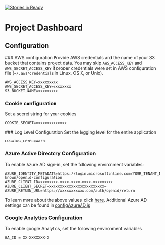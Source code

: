 [![Stories in Ready](https://badge.waffle.io/KainosSoftwareLtd/project-dashboard.png?label=ready&title=Ready)](https://waffle.io/KainosSoftwareLtd/project-dashboard)
# Project Dashboard

## Configuration

### AWS configuration
Provide AWS credentials and the name of your S3 bucket that contains project data.
You may skip `AWS_ACCESS_KEY` and `AWS_SECRET_ACCESS_KEY` if proper credentials were set in AWS configuration file (`~/.aws/credentials` in Linux, OS X, or Unix).

```
AWS_ACCESS_KEY=xxxxxxxxx
AWS_SECRET_ACCESS_KEY=xxxxxxxx
S3_BUCKET_NAME=xxxxxxxxx
```

### Cookie configuration
Set a secret string for your cookies

`COOKIE_SECRET=xxxxxxxxxxxxxx`

### Log Level Configuration
Set the logging level for the entire application

`LOGGING_LEVEL=warn`


### Azure Active Directory Configuration
To enable Azure AD sign-in, set the following environment variables:

```
AZURE_IDENTITY_METADATA=https://login.microsoftonline.com/YOUR_TENANT_NAME_OR_ID/.well-known/openid-configuration
AZURE_CLIENT_ID=xxxxxxxx-xxxx-xxxx-xxxx-xxxxxxxxx
AZURE_CLIENT_SECRET=xxxxxxxxxxxxxxxxxxxxxxxxx=
AZURE_RETURN_URL=https://xxxxxxxxxxx.com/auth/openid/return
```

To learn more about the above values, click [here](https://azure.microsoft.com/en-us/documentation/articles/active-directory-b2c-reference-oidc/#get-a-token).
Additional Azure AD settings can be found in [configAzureAD.js](app/configAzureAD.js)

### Google Analytics Configuration
To enable google Analytics, set the following environment variables

```
GA_ID = XX-XXXXXXX-X
```
